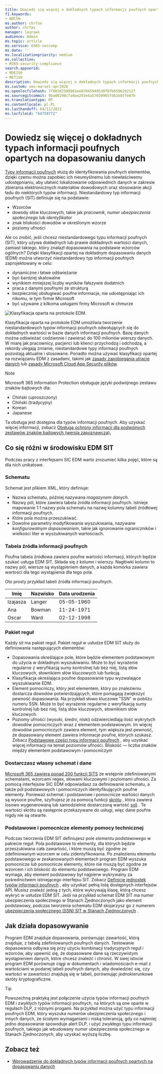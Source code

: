 ```yaml
---
title: Dowiedz się więcej o dokładnych typach informacji poufnych opartych na dopasowaniu danych
f1.keywords:
- NOCSH
ms.author: chrfox
author: chrfox
manager: laurawi
audience: Admin
ms.topic: article
ms.service: O365-seccomp
ms.date: ''
ms.localizationpriority: medium
ms.collection:
- M365-security-compliance
search.appverid:
- MOE150
- MET150
description: Dowiedz się więcej o dokładnych typach informacji poufnych zgodnych z danymi.
ms.custom: seo-marvel-apr2020
ms.openlocfilehash: 7f883d2509961ee07045949530f8fbb50629212f
ms.sourcegitcommit: 9ba00298cfa9ae293e4a57650965fdb3e8ffe07b
ms.translationtype: MT
ms.contentlocale: pl-PL
ms.lasthandoff: 04/11/2022
ms.locfileid: "64759772"
---
```

# <a name="learn-about-exact-data-match-based-sensitive-information-types"></a>Dowiedz się więcej o dokładnych typach informacji poufnych opartych na dopasowaniu danych

[Typy informacji poufnych](sensitive-information-type-learn-about.md) służą do identyfikowania poufnych elementów, dzięki czemu można zapobiec ich nieumyślnemu lub niewłaściwemu udostępnianiu, aby ułatwić lokalizowanie odpowiednich danych w zakresie zbierania elektronicznych materiałów dowodowych oraz stosowanie akcji ładu do niektórych typów informacji. Niestandardowy typ informacji poufnych (SIT) definiuje się na podstawie:

- Wzorców
- dowody słów kluczowych, takie jak *pracownik*, *numer ubezpieczenia społecznego* lub *identyfikator*
- znak bliskości dowodów w określonym wzorze
- poziomy ufności

Ale co zrobić, jeśli chcesz niestandardowego typu informacji poufnych (SIT), który używa dokładnych lub prawie dokładnych wartości danych, zamiast takiego, który znalazł dopasowania na podstawie wzorców ogólnych? Dzięki klasyfikacji opartej na dokładnym dopasowaniu danych (EDM) można utworzyć niestandardowy typ informacji poufnych zaprojektowany w celu:

- dynamiczne i łatwe odświeżanie
- być bardziej skalowalne
- wynikiem mniejszej liczby wyników fałszywie dodatnich
- praca z danymi poufnymi ze strukturą
- bezpieczniej obsługiwać poufne informacje, nie udostępniając ich nikomu, w tym firmie Microsoft
- być używane z kilkoma usługami firmy Microsoft w chmurze

![Klasyfikacja oparta na protokole EDM.](../media/EDMClassification.png)

Klasyfikacja oparta na protokole EDM umożliwia tworzenie niestandardowych typów informacji poufnych odwołujących się do dokładnych wartości w bazie danych informacji poufnych. Bazę danych można odświeżać codziennie i zawierać do 100 milionów wierszy danych. W miarę jak pracownicy, pacjenci lub klienci przychodzą i odchodzą, a rekordy ulegają zmianie, niestandardowe typy informacji poufnych pozostają aktualne i stosowane. Ponadto można używać klasyfikacji opartej na rozwiązaniu EDM z zasadami, takimi jak [zasady zapobiegania utracie danych](dlp-learn-about-dlp.md) lub [zasady Microsoft Cloud App Security plików](/cloud-app-security/data-protection-policies).

> [!NOTE]
> Microsoft 365 Information Protection obsługuje języki podwójnego zestawu znaków bajtowych dla:
>
> - Chiński (uproszczony)
> - Chiński (tradycyjny)
> - Korean
> - Japanese
>
> Ta obsługa jest dostępna dla typów informacji poufnych. Aby uzyskać więcej informacji, zobacz [Obsługa ochrony informacji dla podwójnych zestawów znaków bajtowych (wersja zapoznawcza).](mip-dbcs-relnotes.md)

## <a name="whats-different-in-an-edm-sit"></a>Co się różni w środowisku EDM SIT

Podczas pracy z interfejsami SIC EDM warto zrozumieć kilka pojęć, które są dla nich unikatowe.  

### <a name="schema"></a>Schematu

Schemat jest plikiem XML, który definiuje:

- Nazwa schematu, później nazywana *magazynem danych*. 
- Nazwy pól, które zawiera tabela źródła informacji poufnych. Istnieje mapowanie 1:1 nazwy pola schematu na nazwę kolumny tabeli źródłowej informacji poufnych.
- Które pola można przeszukiwać.
- Dowolne parametry modyfikowania wyszukiwania, nazywane *konfigurowalnym dopasowaniem*, takie jak ignorowanie ograniczników i wielkości liter w wyszukiwanych wartościach.

### <a name="sensitive-information-source-table"></a>Tabela źródła informacji poufnych

Poufna tabela źródłowa zawiera poufne wartości informacji, których będzie szukać usługa EDM SIT. Składa się z kolumn i wierszy. Nagłówki kolumn to nazwy pól, wiersze są wystąpieniem danych, a każda komórka zawiera wartości dla tego wystąpienia dla tego pola.

Oto prosty przykład tabeli źródła informacji poufnych.

|Imię|Nazwisko|Data urodzenia|
|---|---|---|
|Izajasza|Langer| 05-05-1960|
|Ana|Bowman|11-24-1971|
|Oscar|Ward|02-12-1998|

### <a name="rule-package"></a>Pakiet reguł

Każdy sit ma pakiet reguł. Pakiet reguł w usłudze EDM SIT służy do definiowania następujących elementów:

- Dopasowania określające pole, które będzie elementem podstawowym do użycia w dokładnym wyszukiwaniu. Może to być wyrażenie regularne z weryfikacją sumy kontrolnej lub bez niej, listą słów kluczowych, słownikiem słów kluczowych lub funkcją.
- Klasyfikacja określająca poufne dopasowanie typu wyzwalające wyszukiwanie EDM.
- Element pomocniczy, który jest elementem, który po znalezieniu dostarcza dowodów potwierdzających, które pomagają zwiększyć pewność dopasowania. Na przykład słowo kluczowe "SSN" w pobliżu numeru SSN. Może to być wyrażenie regularne z weryfikacją sumy kontrolnej lub bez niej, listą słów kluczowych, słownikiem słów kluczowych.
- Poziomy ufności (wysoki, średni, niski) odzwierciedlają ilość wykrytych dowodów pomocniczych wraz z elementem podstawowym. Im więcej dowodów pomocniczych zawiera element, tym większa jest pewność, że dopasowany element zawiera informacje poufne, których szukasz. Zobacz [Podstawowe części typu informacji poufnych](sensitive-information-type-learn-about.md#fundamental-parts-of-a-sensitive-information-type) , aby uzyskać więcej informacji na temat poziomów ufności.
Bliskość — liczba znaków między elementem podstawowym i pomocniczym

### <a name="you-supply-your-own-schema-and-data"></a>Dostarczasz własny schemat i dane

[Microsoft 365 zawiera ponad 200 funkcji SITS](sensitive-information-type-entity-definitions.md) ze wstępnie zdefiniowanymi schematami, wzorcami regex, słowami kluczowymi i poziomami ufności. Za pomocą interfejsów SIC EDM odpowiadasz za definiowanie schematu, a także pól podstawowych i pomocniczych identyfikujących poufne elementy. Ponieważ schemat i podstawowe i pomocnicze wartości danych są wysoce poufne, szyfrujesz je za pomocą funkcji [skrótu](/dotnet/standard/security/ensuring-data-integrity-with-hash-codes) , która zawiera losowo wygenerowaną lub samodzielnie dostarczoną wartość [soli](https://en.wikipedia.org/wiki/Salt_(cryptography)#:~:text=The%20salt%20value%20is%20generated%20at%20random%20and,the%20salt%20value%20and%20hashed%20value%20are%20stored.) . Te wartości skrótu są następnie przekazywane do usługi, więc dane poufne nigdy nie są otwarte.

### <a name="primary-and-secondary-support-elements"></a>Podstawowe i pomocnicze elementy pomocy technicznej

Podczas tworzenia EDM SIT definiujesz pole *elementu podstawowego* w pakiecie reguł. Pola podstawowe to elementy, dla których będzie przeszukiwana cała zawartość, i które muszą być zgodne ze zdefiniowanym wzorcem w celu zidentyfikowania. Po znalezieniu elementu podstawowego w zeskanowanych elementach program EDM wyszuka pomocnicze *lub* pomocnicze elementy, które nie muszą być zgodne ze wzorcem i ich bliskość do elementu podstawowego. Program EDM wymaga, aby element podstawowy był najpierw wykrywalny za pośrednictwem istniejącego interfejsu SIT. Zobacz [Definicje jednostek typów informacji poufnych](sensitive-information-type-entity-definitions.md) , aby uzyskać pełną listę dostępnych interfejsów API. Musisz znaleźć jedną z tych, które wykrywają klasę, którą chcesz wykryć w usłudze EDM SIT. Jeśli na przykład schemat EDM SIT ma numer ubezpieczenia społecznego w Stanach Zjednoczonych jako element podstawowy, podczas tworzenia schematu EDM skojarzysz go z numerem [ubezpieczenia społecznego (SSN) SIT w Stanach Zjednoczonych](sensitive-information-type-entity-definitions.md#us-social-security-number-ssn) .


## <a name="how-matching-works"></a>Jak działa dopasowywanie

Program EDM znajduje dopasowania, porównując zawartość, którą znajduje, z tabelą zdefiniowanych poufnych danych. Testowanie dopasowania odbywa się przy użyciu kombinacji tradycyjnych reguł i wzorców, aby upewnić się, że dopasowane dane są rzeczywistym wystąpieniem danych, które chcesz znaleźć i chronić. W swej istocie program EDM porównuje ciągi w dokumentach i wiadomościach e-mail z wartościami w podanej tabeli poufnych danych, aby dowiedzieć się, czy wartości w zawartości znajdują się w tabeli, porównując jednokierunkowe skróty kryptograficzne.

> [!TIP]
> Powszechną praktyką jest połączenie użycia typów informacji poufnych EDM i zwykłych typów informacji poufnych, na których są one oparte w regułach DLP, z różnymi progami. Na przykład można użyć typu informacji poufnych EDM, który wyszuka numerów ubezpieczenia społecznego i innych danych, ze ścisłymi wymaganiami i niską tolerancją, gdy co najmniej jedno dopasowanie spowoduje alert DLP, i użyć zwykłego typu informacji poufnych, takiego jak wbudowany numer ubezpieczenia społecznego w Stanach Zjednoczonych, aby uzyskać wyższą liczbę.  

## <a name="see-also"></a>Zobacz też

- [Wprowadzenie do dokładnych typów informacji poufnych opartych na dopasowaniu danych](sit-get-started-exact-data-match-based-sits-overview.md#get-started-with-exact-data-match-based-sensitive-information-types)
   
